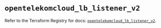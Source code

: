 # `opentelekomcloud_lb_listener_v2`

Refer to the Terraform Registry for docs: [`opentelekomcloud_lb_listener_v2`](https://registry.terraform.io/providers/opentelekomcloud/opentelekomcloud/1.36.50/docs/resources/lb_listener_v2).
